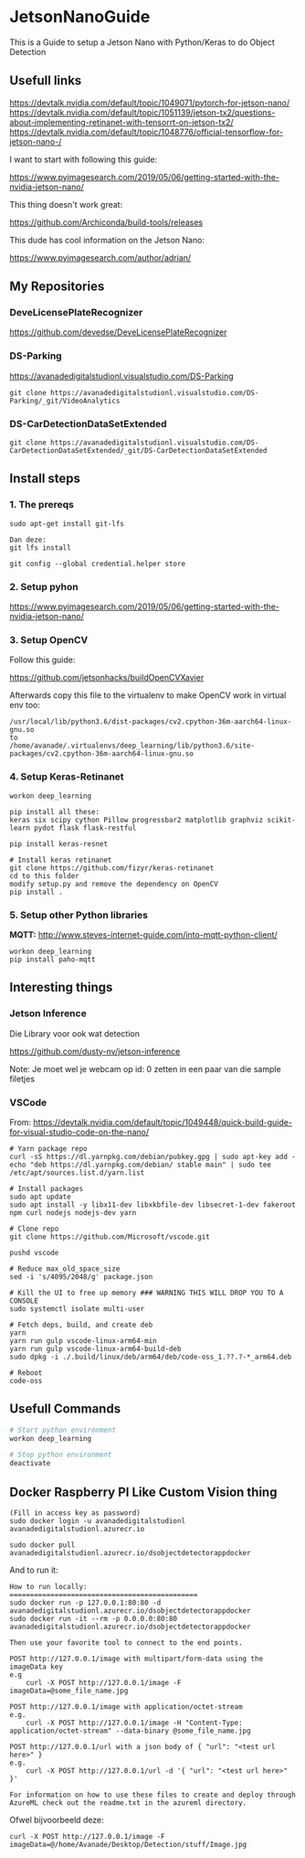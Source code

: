 # JetsonNanoGuide
This is a Guide to setup a Jetson Nano with Python/Keras to do Object Detection

## Usefull links

https://devtalk.nvidia.com/default/topic/1049071/pytorch-for-jetson-nano/
https://devtalk.nvidia.com/default/topic/1051139/jetson-tx2/questions-about-implementing-retinanet-with-tensorrt-on-jetson-tx2/
https://devtalk.nvidia.com/default/topic/1048776/official-tensorflow-for-jetson-nano-/

I want to start with following this guide:

https://www.pyimagesearch.com/2019/05/06/getting-started-with-the-nvidia-jetson-nano/

This thing doesn't work great:

https://github.com/Archiconda/build-tools/releases

This dude has cool information on the Jetson Nano:

https://www.pyimagesearch.com/author/adrian/

## My Repositories

### DeveLicensePlateRecognizer

https://github.com/devedse/DeveLicensePlateRecognizer

### DS-Parking

https://avanadedigitalstudionl.visualstudio.com/DS-Parking

`git clone https://avanadedigitalstudionl.visualstudio.com/DS-Parking/_git/VideoAnalytics`

### DS-CarDetectionDataSetExtended

`git clone https://avanadedigitalstudionl.visualstudio.com/DS-CarDetectionDataSetExtended/_git/DS-CarDetectionDataSetExtended`

## Install steps

### 1. The prereqs

```
sudo apt-get install git-lfs

Dan deze:
git lfs install

git config --global credential.helper store
```

### 2. Setup pyhon

https://www.pyimagesearch.com/2019/05/06/getting-started-with-the-nvidia-jetson-nano/

### 3. Setup OpenCV

Follow this guide:

https://github.com/jetsonhacks/buildOpenCVXavier

Afterwards copy this file to the virtualenv to make OpenCV work in virtual env too:
```
/usr/local/lib/python3.6/dist-packages/cv2.cpython-36m-aarch64-linux-gnu.so
to
/home/avanade/.virtualenvs/deep_learning/lib/python3.6/site-packages/cv2.cpython-36m-aarch64-linux-gnu.so
```

### 4. Setup Keras-Retinanet

```
workon deep_learning

pip install all these:
keras six scipy cython Pillow progressbar2 matplotlib graphviz scikit-learn pydot flask flask-restful

pip install keras-resnet

# Install keras retinanet
git clone https://github.com/fizyr/keras-retinanet
cd to this folder
modify setup.py and remove the dependency on OpenCV
pip install .
```

### 5. Setup other Python libraries

**MQTT:**
http://www.steves-internet-guide.com/into-mqtt-python-client/
```
workon deep_learning
pip install paho-mqtt
```

## Interesting things

### Jetson Inference

Die Library voor ook wat detection

https://github.com/dusty-nv/jetson-inference

Note: Je moet wel je webcam op id: 0 zetten in een paar van die sample filetjes

### VSCode

From: https://devtalk.nvidia.com/default/topic/1049448/quick-build-guide-for-visual-studio-code-on-the-nano/


```Shell
# Yarn package repo
curl -sS https://dl.yarnpkg.com/debian/pubkey.gpg | sudo apt-key add -
echo "deb https://dl.yarnpkg.com/debian/ stable main" | sudo tee /etc/apt/sources.list.d/yarn.list

# Install packages
sudo apt update
sudo apt install -y libx11-dev libxkbfile-dev libsecret-1-dev fakeroot npm curl nodejs nodejs-dev yarn

# Clone repo
git clone https://github.com/Microsoft/vscode.git

pushd vscode

# Reduce max_old_space_size
sed -i 's/4095/2048/g' package.json

# Kill the UI to free up memory ### WARNING THIS WILL DROP YOU TO A CONSOLE
sudo systemctl isolate multi-user

# Fetch deps, build, and create deb
yarn
yarn run gulp vscode-linux-arm64-min
yarn run gulp vscode-linux-arm64-build-deb
sudo dpkg -i ./.build/linux/deb/arm64/deb/code-oss_1.??.?-*_arm64.deb

# Reboot
code-oss
```
## Usefull Commands

```Python
# Start python environment
workon deep_learning

# Stop python environment
deactivate
```

## Docker Raspberry PI Like Custom Vision thing

```
(Fill in access key as password)
sudo docker login -u avanadedigitalstudionl avanadedigitalstudionl.azurecr.io

sudo docker pull avanadedigitalstudionl.azurecr.io/dsobjectdetectorappdocker
```

And to run it:
```
How to run locally:
==============================================
sudo docker run -p 127.0.0.1:80:80 -d avanadedigitalstudionl.azurecr.io/dsobjectdetectorappdocker
sudo docker run -it --rm -p 0.0.0.0:80:80 avanadedigitalstudionl.azurecr.io/dsobjectdetectorappdocker

Then use your favorite tool to connect to the end points.

POST http://127.0.0.1/image with multipart/form-data using the imageData key
e.g
	curl -X POST http://127.0.0.1/image -F imageData=@some_file_name.jpg

POST http://127.0.0.1/image with application/octet-stream
e.g.
	curl -X POST http://127.0.0.1/image -H "Content-Type: application/octet-stream" --data-binary @some_file_name.jpg

POST http://127.0.0.1/url with a json body of { "url": "<test url here>" }
e.g.
    curl -X POST http://127.0.0.1/url -d '{ "url": "<test url here>" }'

For information on how to use these files to create and deploy through AzureML check out the readme.txt in the azureml directory.
```

Ofwel bijvoorbeeld deze:
```
curl -X POST http://127.0.0.1/image -F imageData=@/home/Avanade/Desktop/Detection/stuff/Image.jpg
```
